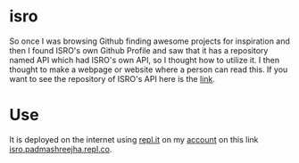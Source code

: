 # isro
So once I was browsing Github finding awesome projects for inspiration and then I found ISRO's own Github Profile and saw that it has a repository named API which had ISRO's own API, so I thought how to utilize it. I then thought to make a webpage or website where a person can read this. If you want to see the repository of ISRO's API here is the [link](https://github.com/ISRO/api).

# Use
It is deployed on the internet using [repl.it](https://replit.com) on my [account](https://replit.com/@PadmashreeJha)
on this link [isro.padmashreejha.repl.co](https://isro.padmashreejha.repl.co).
